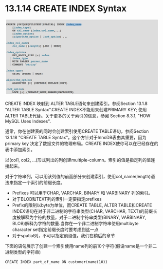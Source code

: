 # 13.1.14 CREATE INDEX Syntax

![](/assets/2017-09-05-08-08-01.png)

CREATE INDEX 映射到 ALTER TABLE语句来创建索引。参阅Section 13.1.8 "ALTER TABLE Syntax".CREATE INDEX不能用来创建PRIMARY KEY; 使用ALTER TABLE代替。关于更多的关于索引的信息，参阅 Section 8.3.1, "HOW MySQL Uses Indexes".

通常，你在创建表的同时会创建索引使用CREATE TABLE语句。参阅Section 13.1.18 "CREATE TABLE Syntax"。这个方针对于InnoDB表由其重要，因为primary key 决定了数据文件的物理布局。CREATE INDEX使你可以在已经存在的表中添加索引。

以\(col1, col2, ...\)形式列出的列创建multiple-column。索引的值是指定列的值连接起来。

对于字符串列，可以用该列值的前面部分来创建索引，使用col\_name\(length\)语法来指定一个索引的前缀长度。

* Prefixes 可以用于CHAR, VARCHAR, BINARY 和 VARBINARY 列的索引。
* 对于BLOB和TEXT列的索引一定要指定prefixes
* Prefix的限制以byte为单位，而CREATE TABLE, ALTER TABLE和CREATE INDEX语句在对于非二进制的字符串类型(CHAR, VARCHAR, TEXT)的前缀长度被解释为字符的数量，对于二进制字符串类型(BINARY, VARBINARY, BLOB)解释为字符的数量.当你在一个非二进制字符串使用multibyte character set指定前缀长度时要考虑到这一点
* 对于spatial列，不可以指定前缀值，我们在稍后的章节

下面的语句展示了创建一个索引使用name列的前10个字符(假设name是一个非二进制类型的字符串)


```
CREATE INDEX part_of_name ON customer(name(10))
```





